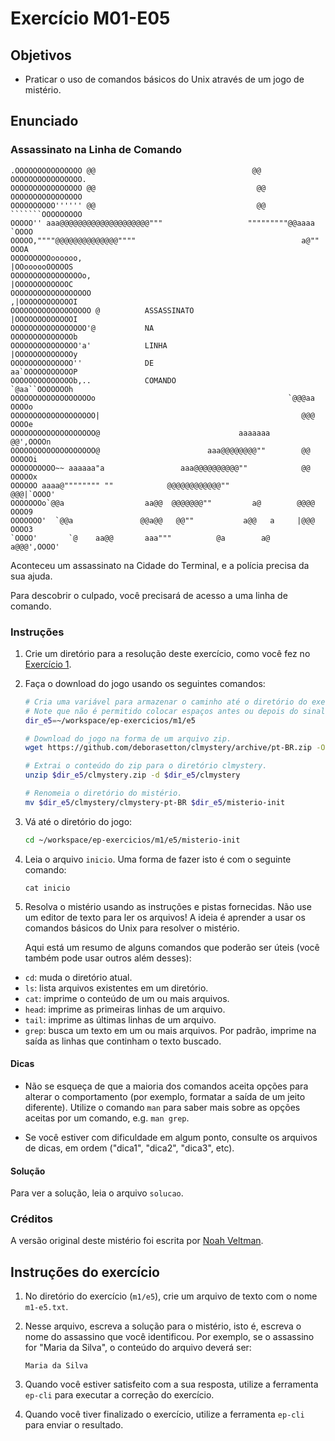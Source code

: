 Exercício M01-E05
=================

Objetivos
---------

- Praticar o uso de comandos básicos do Unix através de um jogo de mistério.

Enunciado
-------------------------------

### Assassinato na Linha de Comando

```text
.OOOOOOOOOOOOOOO @@                                   @@ OOOOOOOOOOOOOOOO.
OOOOOOOOOOOOOOOO @@                                    @@ OOOOOOOOOOOOOOOO
OOOOOOOOOO'''''' @@                                    @@ ```````OOOOOOOOO
OOOOO'' aaa@@@@@@@@@@@@@@@@@@@@"""                   """""""""@@aaaa `OOOO
OOOOO,""""@@@@@@@@@@@@@@""""                                     a@"" OOOA
OOOOOOOOOoooooo,                                            |OOoooooOOOOOS
OOOOOOOOOOOOOOOOo,                                          |OOOOOOOOOOOOC
OOOOOOOOOOOOOOOOOO                                         ,|OOOOOOOOOOOOI
OOOOOOOOOOOOOOOOOO @          ASSASSINATO                  |OOOOOOOOOOOOOI
OOOOOOOOOOOOOOOOO'@           NA                           OOOOOOOOOOOOOOb
OOOOOOOOOOOOOOO'a'            LINHA                        |OOOOOOOOOOOOOy
OOOOOOOOOOOOOO''              DE                           aa`OOOOOOOOOOOP
OOOOOOOOOOOOOOb,..            COMANDO                       `@aa``OOOOOOOh
OOOOOOOOOOOOOOOOOOo                                           `@@@aa OOOOo
OOOOOOOOOOOOOOOOOOO|                                             @@@ OOOOe
OOOOOOOOOOOOOOOOOOO@                               aaaaaaa       @@',OOOOn
OOOOOOOOOOOOOOOOOOO@                        aaa@@@@@@@@""        @@ OOOOOi
OOOOOOOOOO~~ aaaaaa"a                 aaa@@@@@@@@@@""            @@ OOOOOx
OOOOOO aaaa@"""""""" ""            @@@@@@@@@@@@""               @@@|`OOOO'
OOOOOOOo`@@a                  aa@@  @@@@@@@""         a@        @@@@ OOOO9
OOOOOOO'  `@@a               @@a@@   @@""           a@@   a     |@@@ OOOO3
`OOOO'       `@    aa@@       aaa"""          @a        a@     a@@@',OOOO'
```


Aconteceu um assassinato na Cidade do Terminal, e a polícia precisa da sua ajuda.

Para descobrir o culpado, você precisará de acesso a uma linha de comando.

### Instruções

1. Crie um diretório para a resolução deste exercício, como você fez no [Exercício 1](m01-e01.html).

2. Faça o download do jogo usando os seguintes comandos:

    ```bash
    # Cria uma variável para armazenar o caminho até o diretório do exercício.
    # Note que não é permitido colocar espaços antes ou depois do sinal de "=".
    dir_e5=~/workspace/ep-exercicios/m1/e5

    # Download do jogo na forma de um arquivo zip.
    wget https://github.com/deborasetton/clmystery/archive/pt-BR.zip -O $dir_e5/clmystery.zip

    # Extrai o conteúdo do zip para o diretório clmystery.
    unzip $dir_e5/clmystery.zip -d $dir_e5/clmystery

    # Renomeia o diretório do mistério.
    mv $dir_e5/clmystery/clmystery-pt-BR $dir_e5/misterio-init
    ```

3. Vá até o diretório do jogo:

    ```bash
    cd ~/workspace/ep-exercicios/m1/e5/misterio-init
    ```
4. Leia o arquivo `inicio`. Uma forma de fazer isto é com o seguinte comando:

    ```
    cat inicio
    ```

5. Resolva o mistério usando as instruções e pistas fornecidas. Não use um editor de texto para ler os arquivos! A ideia é aprender a usar os
comandos básicos do Unix para resolver o mistério.

    Aqui está um resumo de alguns comandos que poderão ser úteis (você também pode
    usar outros além desses):

+ `cd`: muda o diretório atual.
+ `ls`: lista arquivos existentes em um diretório.
+ `cat`: imprime o conteúdo de um ou mais arquivos.
+ `head`: imprime as primeiras linhas de um arquivo.
+ `tail`: imprime as últimas linhas de um arquivo.
+ `grep`: busca um texto em um ou mais arquivos. Por padrão, imprime na saída as linhas que continham o texto buscado.

#### Dicas

- Não se esqueça de que a maioria dos comandos aceita opções para alterar o
comportamento (por exemplo, formatar a saída de um jeito diferente). Utilize
o comando `man` para saber mais sobre as opções aceitas por um comando,
e.g. `man grep`.

- Se você estiver com dificuldade em algum ponto, consulte os arquivos de
dicas, em ordem ("dica1", "dica2", "dica3", etc).

#### Solução

Para ver a solução, leia o arquivo `solucao`.

### Créditos

A versão original deste mistério foi escrita por [Noah Veltman](http://github.com/veltman).

Instruções do exercício
----------

1. No diretório do exercício (`m1/e5`), crie um arquivo de texto com o nome `m1-e5.txt`.

2. Nesse arquivo, escreva a solução para o mistério, isto é, escreva o nome do assassino que você
identificou. Por exemplo, se o assassino for "Maria da Silva", o conteúdo do arquivo deverá ser:

    ```text
    Maria da Silva
    ```

3. Quando você estiver satisfeito com a sua resposta, utilize a ferramenta `ep-cli`
  para executar a correção do exercício.

4. Quando você tiver finalizado o exercício, utilize a ferramenta `ep-cli`
  para enviar o resultado.
